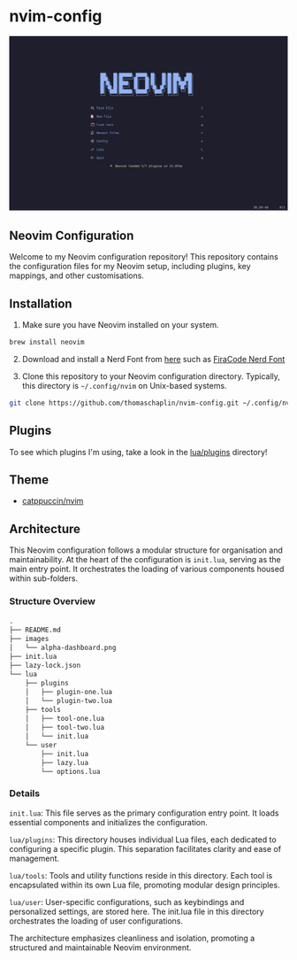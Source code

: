 # nvim-config

![Neovim Dashboard](images/dashboard.png)

## Neovim Configuration

Welcome to my Neovim configuration repository! This repository contains the configuration files for my Neovim setup, including plugins, key mappings, and other customisations.

## Installation

1. Make sure you have Neovim installed on your system.

```bash
brew install neovim
```

2. Download and install a Nerd Font from [here](https://www.nerdfonts.com/font-downloads) such as [FiraCode Nerd Font](https://github.com/ryanoasis/nerd-fonts/releases/download/v3.1.1/FiraCode.zip)

3. Clone this repository to your Neovim configuration directory. Typically, this directory is `~/.config/nvim` on Unix-based systems.

```bash
git clone https://github.com/thomaschaplin/nvim-config.git ~/.config/nvim
```

## Plugins

To see which plugins I'm using, take a look in the [lua/plugins](lua/plugins) directory!

## Theme

- [catppuccin/nvim](https://github.com/catppuccin/nvim)

## Architecture

This Neovim configuration follows a modular structure for organisation and maintainability. At the heart of the configuration is `init.lua`, serving as the main entry point. It orchestrates the loading of various components housed within sub-folders.

### Structure Overview

```
.
├── README.md
├── images
│   └── alpha-dashboard.png
├── init.lua
├── lazy-lock.json
└── lua
    ├── plugins
    │   ├── plugin-one.lua
    │   └── plugin-two.lua
    ├── tools
    │   ├── tool-one.lua
    │   ├── tool-two.lua
    │   └── init.lua
    └── user
        ├── init.lua
        ├── lazy.lua
        └── options.lua
```

### Details
`init.lua`: This file serves as the primary configuration entry point. It loads essential components and initializes the configuration.

`lua/plugins`: This directory houses individual Lua files, each dedicated to configuring a specific plugin. This separation facilitates clarity and ease of management.

`lua/tools`: Tools and utility functions reside in this directory. Each tool is encapsulated within its own Lua file, promoting modular design principles.

`lua/user`: User-specific configurations, such as keybindings and personalized settings, are stored here. The init.lua file in this directory orchestrates the loading of user configurations.

The architecture emphasizes cleanliness and isolation, promoting a structured and maintainable Neovim environment.

